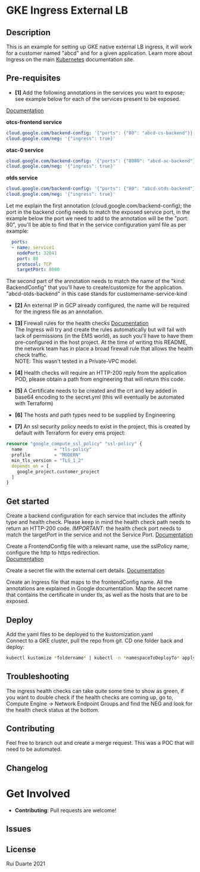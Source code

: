 # GKE Ingress External LB

## Description

This is an example for setting up GKE native external LB ingress, it will work for a customer named "abcd" and for a given application.
Learn more about Ingress on the main [Kubernetes](https://kubernetes.io/docs/concepts/services-networking/ingress/) documentation site.

## Pre-requisites
- **[1]**
Add the following annotations in the services you want to expose; see example below for each of the services present to be exposed.  

[Documentation](https://cloud.google.com/kubernetes-engine/docs/how-to/ingress-features)

**otcs-frontend service**
```yaml
cloud.google.com/backend-config: '{"ports": {"80": "abcd-cs-backend"}}'
cloud.google.com/neg: '{"ingress": true}'
```

**otac-0 service**
```yaml
cloud.google.com/backend-config: '{"ports": {"8080": "abcd-ac-backend"}}'
cloud.google.com/neg: '{"ingress": true}'
```

**otds service**
```yaml
cloud.google.com/backend-config: '{"ports": {"80": "abcd-otds-backend"}}'
cloud.google.com/neg: '{"ingress": true}'
```

Let me explain the first annotation (cloud.google.com/backend-config); the port in the backend config needs to match the exposed service port, in the example below
the port we need to add to the annotation will be the "port: 80", you'll be able to find that in the service configuration yaml file as per example:
```yaml
  ports:
  - name: service1
    nodePort: 32041
    port: 80
    protocol: TCP
    targetPort: 8080
```
The second part of the annotation needs to match the name of the "kind: BackendConfig" that you'll have to create/customize for the application.
"abcd-otds-backend" in this case stands for customername-service-kind

- **[2]** 
An external IP in GCP already configured, the name will be required for the ingress file as an annotation.

- **[3]** 
Firewall rules for the health checks [Documentation](https://cloud.google.com/load-balancing/docs/health-checks#firewall_rules)  
The Ingress will try and create the rules automatically but will fail with lack of permissions (in the EMS world), as such
you'll have to have them pre-configured in the host project. 
At the time of writing this README, the network team has in place a broad firewall rule that allows the health check traffic.  
NOTE: This wasn't tested in a Private-VPC model.

- **[4]** 
Health checks will require an HTTP-200 reply from the application POD, please obtain a path from engineering that will return this code.

- **[5]**
A Certificate needs to be created and the crt and key added in base64 encoding to the secret.yml
(this will eventually be automated with Terraform)

- **[6]** 
The hosts and path types need to be supplied by Engineering

- **[7]**
An ssl security policy needs to exist in the project, this is created by default with Terraform for every ems project:
```terraform
resource "google_compute_ssl_policy" "ssl-policy" {
  name            = "tls-policy"
  profile         = "MODERN"
  min_tls_version = "TLS_1_2"
  depends_on = [
    google_project.customer_project
  ]
}
```
## Get started
Create a backend configuration for each service that includes the affinity type and health check.
Please keep in mind the health check path needs to return an HTTP-200 code.
_IMPORTANT_: the health check port needs to match the targetPort in the service and not the Service Port.
[Documentation](https://cloud.google.com/load-balancing/docs/health-checks)

Create a FrontendConfig file with a relevant name, use the sslPolicy name, configure the http to https redirection.  
[Documentation](https://cloud.google.com/kubernetes-engine/docs/how-to/ingress-features#configuring_ingress_features)

Create a secret file with the external cert details.
[Documentation](https://kubernetes.io/docs/concepts/configuration/secret/#tls-secrets)

Create an Ingress file that maps to the frontendConfig name. All the annotations are explained in Google documentation.
Map the secret name that contains the certificate in under tls, as well as the hosts that are to be exposed.


## Deploy

Add the yaml files to be deployed to the kustomization.yaml  
Connect to a GKE cluster, pull the repo from git.
CD one folder back and deploy:
```bash
kubectl kustomize *foldername* | kubectl -n *namespaceToDeployTo* apply -f -
```

## Troubleshooting
The ingress health checks can take quite some time to show as green, if you want to double check if the 
health checks are coming up, go to, Compute Engine -> Network Endpoint Groups and find the NEG and look for the health check status at the bottom.


## Contributing
Feel free to branch out and create a merge request. This was a POC that will need to be automated.

## Changelog


# Get Involved

- **Contributing**: Pull requests are welcome!

## Issues


## License

Rui Duarte 2021
